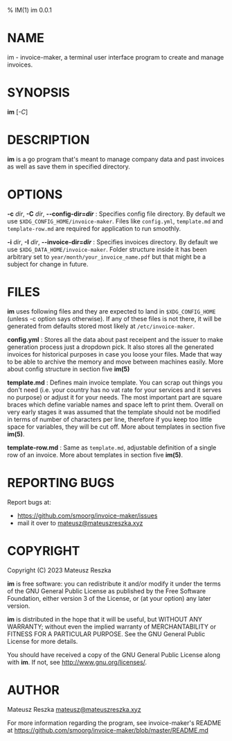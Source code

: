 % IM(1) im 0.0.1

# NAME

im - invoice-maker, a terminal user interface program to create and manage invoices.

# SYNOPSIS

**im** [*-C*] 

# DESCRIPTION

**im** is a go program that's meant to manage company data and past invoices as well as save them in specified directory.

# OPTIONS

**-c** _dir_, **-C** _dir_, **\-\-config-dir=_dir_**
: Specifies config file directory. By default we use `$XDG_CONFIG_HOME/invoice-maker`. Files like `config.yml`, `template.md` and `template-row.md` are required for application to run smoothly.

**-i** _dir_, **-I** _dir_, **\-\-invoice-dir=_dir_**
: Specifies invoices directory. By default we use `$XDG_DATA_HOME/invoice-maker`. Folder structure inside it has been arbitrary set to `year/month/your_invoice_name.pdf` but that might be a subject for change in future.

# FILES

**im** uses following files and they are expected to land in `$XDG_CONFIG_HOME` (unless -c option says otherwise). If any of these files is not there, it will be generated from defaults stored most likely at `/etc/invoice-maker`.

**config.yml**
: Stores all the data about past receipent and the issuer to make generation process just a dropdown pick. It also stores all the generated invoices for historical purposes in case you loose your files. Made that way to be able to archive the memory and move between machines easily. More about config structure in section five **im(5)**

**template.md**
: Defines main invoice template. You can scrap out things you don't need (i.e. your country has no vat rate for your services and it serves no purpose) or adjust it for your needs. The most important part are square braces which define variable names and space left to print them. Overall on very early stages it was assumed that the template should not be modified in terms of number of characters per line, therefore if you keep too little space for variables, they will be cut off. More about templates in section five **im(5)**.

**template-row.md**
: Same as `template.md`, adjustable definition of a single row of an invoice. More about templates in section five **im(5)**.

# REPORTING BUGS

Report bugs at:

- https://github.com/smoorg/invoice-maker/issues 
- mail it over to mateusz@mateuszreszka.xyz

# COPYRIGHT

Copyright (C) 2023 Mateusz Reszka

**im** is free software: you can redistribute it and/or modify
it under the terms of the GNU General Public License as published by
the Free Software Foundation, either version 3 of the License, or
(at your option) any later version.

**im** is distributed in the hope that it will be useful,
but WITHOUT ANY WARRANTY; without even the implied warranty of
MERCHANTABILITY or FITNESS FOR A PARTICULAR PURPOSE.  See the
GNU General Public License for more details.

You should have received a copy of the GNU General Public License
along with **im**.  If not, see <http://www.gnu.org/licenses/>.

# AUTHOR

Mateusz Reszka <mateusz@mateuszreszka.xyz>

For more information regarding the program, see invoice-maker's README at 
https://github.com/smoorg/invoice-maker/blob/master/README.md

